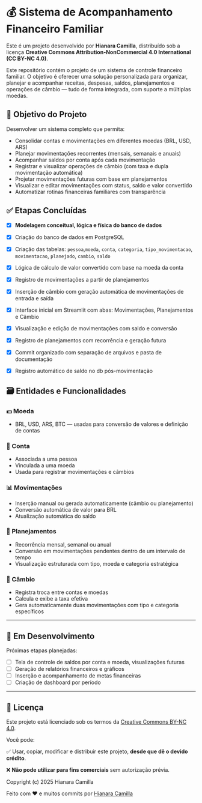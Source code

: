 # 💰 Sistema de Acompanhamento Financeiro Familiar

Este é um projeto desenvolvido por **Hianara Camilla**, distribuído sob a licença **Creative Commons Attribution-NonCommercial 4.0 International (CC BY-NC 4.0)**.

Este repositório contém o projeto de um sistema de controle financeiro familiar. O objetivo é oferecer uma solução personalizada para organizar, planejar e acompanhar receitas, despesas, saldos, planejamentos e operações de câmbio — tudo de forma integrada, com suporte a múltiplas moedas.

## 🧭 Objetivo do Projeto

Desenvolver um sistema completo que permita:

- Consolidar contas e movimentações em diferentes moedas (BRL, USD, ARS)
- Planejar movimentações recorrentes (mensais, semanais e anuais)
- Acompanhar saldos por conta após cada movimentação
- Registrar e visualizar operações de câmbio (com taxa e dupla movimentação automática)
- Projetar movimentações futuras com base em planejamentos
- Visualizar e editar movimentações com status, saldo e valor convertido
- Automatizar rotinas financeiras familiares com transparência


## ✅ Etapas Concluídas

- [x] **Modelagem conceitual, lógica e física do banco de dados**
- [x] Criação do banco de dados em PostgreSQL
- [x] Criação das tabelas: `pessoa`,`moeda`, `conta`, `categoria`, `tipo_movimentacao`, `movimentacao`, `planejado`, `cambio`, `saldo`
- [x] Lógica de cálculo de valor convertido com base na moeda da conta
- [x] Registro de movimentações a partir de planejamentos
- [x] Inserção de câmbio com geração automática de movimentações de entrada e saída
- [x] Interface inicial em Streamlit com abas: Movimentações, Planejamentos e Câmbio
- [x] Visualização e edição de movimentações com saldo e conversão
- [x] Registro de planejamentos com recorrência e geração futura
- [x] Commit organizado com separação de arquivos e pasta de documentação
- [x] Registro automático de saldo no db pós-movimentação


## 🗃️ Entidades e Funcionalidades

### 💵 Moeda
- BRL, USD, ARS, BTC — usadas para conversão de valores e definição de contas

### 🏦 Conta
- Associada a uma pessoa
- Vinculada a uma moeda
- Usada para registrar movimentações e câmbios

### 📊 Movimentações
- Inserção manual ou gerada automaticamente (câmbio ou planejamento)
- Conversão automática de valor para BRL
- Atualização automática do saldo

### 🧾 Planejamentos
- Recorrência mensal, semanal ou anual
- Conversão em movimentações pendentes dentro de um intervalo de tempo
- Visualização estruturada com tipo, moeda e categoria estratégica

### 💱 Câmbio
- Registra troca entre contas e moedas
- Calcula e exibe a taxa efetiva
- Gera automaticamente duas movimentações com tipo e categoria específicos

---

## 🚧 Em Desenvolvimento

Próximas etapas planejadas:
- [ ] Tela de controle de saldos por conta e moeda, visualizações futuras
- [ ] Geração de relatórios financeiros e gráficos
- [ ] Inserção e acompanhamento de metas financeiras
- [ ] Criação de dashboard por período

---

## 📝 Licença

Este projeto está licenciado sob os termos da [Creative Commons BY-NC 4.0](https://creativecommons.org/licenses/by-nc/4.0/).

Você pode:

✅ Usar, copiar, modificar e distribuir este projeto, **desde que dê o devido crédito**.

❌ **Não pode utilizar para fins comerciais** sem autorização prévia.

Copyright (c) 2025 Hianara Camilla

Feito com ❤️ e muitos commits por [Hianara Camilla](https://github.com/hianaracamilla)
